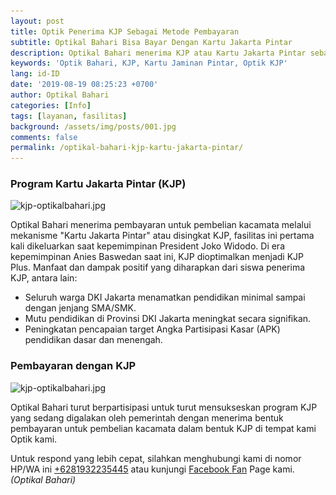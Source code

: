 ```yaml
---
layout: post
title: Optik Penerima KJP Sebagai Metode Pembayaran
subtitle: Optikal Bahari Bisa Bayar Dengan Kartu Jakarta Pintar
description: Optikal Bahari menerima KJP atau Kartu Jakarta Pintar sebagai media pembayaran untuk pembelian kacamata di optik kami.
keywords: 'Optik Bahari, KJP, Kartu Jaminan Pintar, Optik KJP'
lang: id-ID
date: '2019-08-19 08:25:23 +0700'
author: Optikal Bahari
categories: [Info]
tags: [layanan, fasilitas]
background: /assets/img/posts/001.jpg
comments: false
permalink: /optikal-bahari-kjp-kartu-jakarta-pintar/
---
```


<h3>Program Kartu Jakarta Pintar (KJP)</h3>

<p class="aligncenter">
    <img data-src="/assets/img/posts/optikal-bahari-kjp/kjp-optikalbahari-01.jpg" src="/assets/img/posts/optikal-bahari-kjp/kjp-optikalbahari-01.jpg" class="rounded mx-auto d-block rounded-lg img-fluid shadow"  alt="kjp-optikalbahari.jpg">
</p>

<p>Optikal Bahari menerima pembayaran untuk pembelian kacamata melalui mekanisme "Kartu Jakarta Pintar" atau disingkat KJP, fasilitas ini pertama kali dikeluarkan saat kepemimpinan President Joko Widodo. Di era kepemimpinan Anies Baswedan saat ini, KJP dioptimalkan menjadi KJP Plus. Manfaat dan dampak positif yang diharapkan dari siswa penerima KJP, antara lain:
</p>

<ul>
    <li>Seluruh warga DKI Jakarta menamatkan pendidikan minimal sampai dengan jenjang SMA/SMK.</li>
    <li>Mutu pendidikan di Provinsi DKI Jakarta meningkat secara signifikan.</li>
    <li>Peningkatan pencapaian target Angka Partisipasi Kasar (APK) pendidikan dasar dan menengah.</li>
</ul>

<h3>Pembayaran dengan KJP</h3>

<p class="aligncenter">
    <img data-src="/assets/img/posts/optikal-bahari-kjp/kjp-optikalbahari-02.jpg" src="/assets/img/posts/optikal-bahari-kjp/kjp-optikalbahari-02.jpg" class="rounded mx-auto d-block rounded-lg img-fluid shadow"  alt="kjp-optikalbahari.jpg">
</p>

<p>Optikal Bahari turut berpartisipasi untuk turut mensukseskan program KJP yang sedang digalakan oleh pemerintah dengan menerima bentuk pembayaran untuk pembelian kacamata dalam bentuk KJP di tempat kami Optik kami.</p>

<p>Untuk respond yang lebih cepat, silahkan menghubungi kami di nomor HP/WA ini <a href="https://api.whatsapp.com/send?phone=6281932235445&text=Hallo%2C+saya+butuh+informasi+lebih+lanjut+mengenai+Optikal+Bahari" id="WhatsAppClick" class="WhatsAppCall" title="Call WhatsApp">+6281932235445</a>    atau kunjungi <a href="https://www.facebook.com/optikalbahari" id="FBClick" title="Facebook Page Optikal Bahari" class="FacebookPage">Facebook Fan</a> Page kami. <em>(Optikal Bahari)</em></p>
